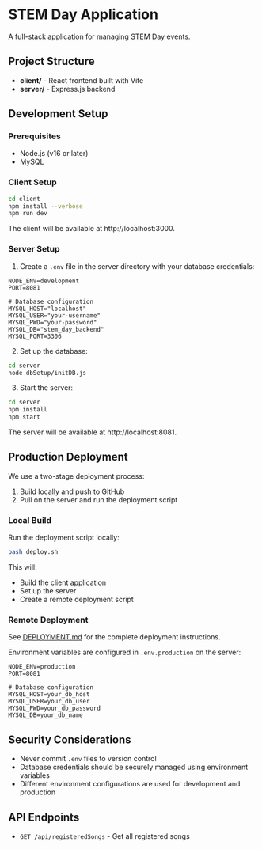 # STEM Day Application

A full-stack application for managing STEM Day events.

## Project Structure

- **client/** - React frontend built with Vite
- **server/** - Express.js backend

## Development Setup

### Prerequisites

- Node.js (v16 or later)
- MySQL

### Client Setup

```bash
cd client
npm install --verbose
npm run dev
```

The client will be available at http://localhost:3000.

### Server Setup

1. Create a `.env` file in the server directory with your database credentials:

```
NODE_ENV=development
PORT=8081

# Database configuration
MYSQL_HOST="localhost"
MYSQL_USER="your-username"
MYSQL_PWD="your-password"
MYSQL_DB="stem_day_backend"
MYSQL_PORT=3306
```

2. Set up the database:

```bash
cd server
node dbSetup/initDB.js
```

3. Start the server:

```bash
cd server
npm install
npm start
```

The server will be available at http://localhost:8081.

## Production Deployment

We use a two-stage deployment process:

1. Build locally and push to GitHub
2. Pull on the server and run the deployment script

### Local Build

Run the deployment script locally:

```bash
bash deploy.sh
```

This will:
- Build the client application
- Set up the server
- Create a remote deployment script

### Remote Deployment

See [DEPLOYMENT.md](DEPLOYMENT.md) for the complete deployment instructions.

Environment variables are configured in `.env.production` on the server:

```
NODE_ENV=production
PORT=8081

# Database configuration
MYSQL_HOST=your_db_host
MYSQL_USER=your_db_user
MYSQL_PWD=your_db_password
MYSQL_DB=your_db_name
```

## Security Considerations

- Never commit `.env` files to version control
- Database credentials should be securely managed using environment variables
- Different environment configurations are used for development and production

## API Endpoints

- `GET /api/registeredSongs` - Get all registered songs